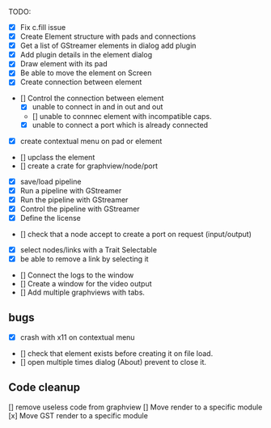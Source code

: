 TODO:

- [x] Fix c.fill issue
- [x] Create Element structure with pads and connections
- [x] Get a list of GStreamer elements in dialog add plugin
- [x] Add plugin details in the element dialog
- [x] Draw element with its pad
- [x] Be able to move the element on Screen
- [x] Create connection between element
- [] Control the connection between element
  - [x] unable to connect in and in out and out
  - [] unable to connnec element with incompatible caps.
  - [x] unable to connect a port which is already connected
- [x] create contextual menu on pad or element
- [] upclass the element
- [] create a crate for graphview/node/port
- [x] save/load pipeline
- [x] Run a pipeline with GStreamer
- [x] Run the pipeline with GStreamer
- [x] Control the pipeline with GStreamer
- [x] Define the license
- [] check that a node accept to create a port on request (input/output)
- [x] select nodes/links with a Trait Selectable
- [x] be able to remove a link by selecting it
- [] Connect the logs to the window
- [] Create a window for the video output
- [] Add multiple graphviews with tabs.

## bugs

- [x] crash with x11 on contextual menu
- [] check that element exists before creating it on file load.
- [] open multiple times dialog (About) prevent to close it.

## Code cleanup

[] remove useless code from graphview
[] Move render to a specific module
[x] Move GST render to a specific module
